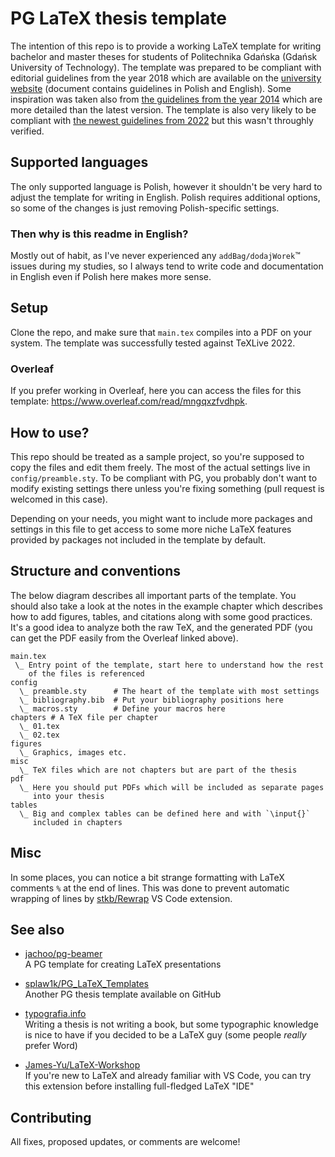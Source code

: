 # PG LaTeX thesis template

The intention of this repo is to provide a working LaTeX template for
writing bachelor and master theses for students of Politechnika Gdańska
(Gdańsk University of Technology). The template was prepared to be
compliant with editorial guidelines from the year 2018 which are
available on the [university
website](https://pg.edu.pl/documents/8597924/15531473/ZR%2022-2018)
(document contains guidelines in Polish and English). Some inspiration
was taken also from [the guidelines from the year
2014](https://eti.pg.edu.pl/documents/1115629/0/zarz%C4%85dzenie%20wytyczne%20pracy)
which are more detailed than the latest version. The template is also
very likely to be compliant with [the newest guidelines from 2022](
https://cdn.files.pg.edu.pl/eti/Dziekanat/regulaminy/WYTYCZNE%20%20DLA%20%20AUTOR%C3%93W%20%20PRAC%20%20I%20%20PROJEKT%C3%93W%20%20DYPLOMOWYCH%20%20na%20PG.pdf)
but this wasn't throughly verified.

## Supported languages

The only supported language is Polish, however it shouldn't be very hard
to adjust the template for writing in English. Polish requires
additional options, so some of the changes is just removing
Polish-specific settings.

### Then why is this readme in English?

Mostly out of habit, as I've never experienced any
`addBag/dodajWorek`:tm: issues during my studies, so I always tend to
write code and documentation in English even if Polish here makes more
sense.

## Setup

Clone the repo, and make sure that `main.tex` compiles into a PDF on
your system. The template was successfully tested against TeXLive 2022.

### Overleaf

If you prefer working in Overleaf, here you can access the files for
this template: <https://www.overleaf.com/read/mngqxzfvdhpk>.

## How to use?

This repo should be treated as a sample project, so you're supposed to copy
the files and edit them freely. The most of the actual settings live in
`config/preamble.sty`. To be compliant with PG, you probably don't want
to modify existing settings there unless you're fixing something (pull
request is welcomed in this case).

Depending on your needs, you might want to include more packages and
settings in this file to get access to some more niche LaTeX features
provided by packages not included in the template by default.

## Structure and conventions

The below diagram describes all important parts of the template. You
should also take a look at the notes in the example chapter which
describes how to add figures, tables, and citations along with some good
practices. It's a good idea to analyze both the raw TeX, and the
generated PDF (you can get the PDF easily from the Overleaf linked
above).

```
main.tex
 \_ Entry point of the template, start here to understand how the rest
    of the files is referenced
config
  \_ preamble.sty      # The heart of the template with most settings
  \_ bibliography.bib  # Put your bibliography positions here
  \_ macros.sty        # Define your macros here
chapters # A TeX file per chapter
  \_ 01.tex
  \_ 02.tex
figures
  \_ Graphics, images etc.
misc
  \_ TeX files which are not chapters but are part of the thesis
pdf
  \_ Here you should put PDFs which will be included as separate pages
     into your thesis
tables
  \_ Big and complex tables can be defined here and with `\input{}`
     included in chapters
```

## Misc

In some places, you can notice a bit strange formatting with LaTeX
comments `%` at the end of lines. This was done to prevent automatic
wrapping of lines by [stkb/Rewrap](https://github.com/stkb/Rewrap) VS
Code extension.

## See also

* [jachoo/pg-beamer](https://github.com/jachoo/pg-beamer)\
  A PG template for creating LaTeX presentations

* [splaw1k/PG_LaTeX_Templates](https://github.com/splaw1k/PG_LaTeX_Templates)\
  Another PG thesis template available on GitHub

* [typografia.info](https://typografia.info/podstawy)\
  Writing a thesis is not writing a book, but some typographic knowledge
  is nice to have if you decided to be a LaTeX guy (some people *really*
  prefer Word)

* [James-Yu/LaTeX-Workshop](https://github.com/James-Yu/LaTeX-Workshop)\
  If you're new to LaTeX and already familiar with VS Code, you can try
  this extension before installing full-fledged LaTeX "IDE"

## Contributing

All fixes, proposed updates, or comments are welcome!
